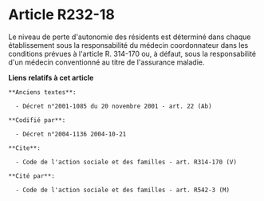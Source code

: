 # Article R232-18

Le niveau de perte d'autonomie des résidents est déterminé dans chaque établissement sous la responsabilité du médecin
coordonnateur dans les conditions prévues à l'article R. 314-170 ou, à défaut, sous la responsabilité d'un médecin
conventionné au titre de l'assurance maladie.

**Liens relatifs à cet article**

	**Anciens textes**:

	  - Décret n°2001-1085 du 20 novembre 2001 - art. 22 (Ab)

	**Codifié par**:

	  - Décret n°2004-1136 2004-10-21

	**Cite**:

	  - Code de l'action sociale et des familles - art. R314-170 (V)

	**Cité par**:

	  - Code de l'action sociale et des familles - art. R542-3 (M)
